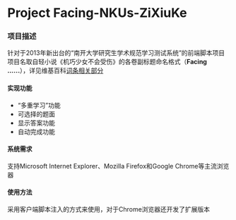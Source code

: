 ﻿Project Facing-NKUs-ZiXiuKe
===========================

### 项目描述

针对于2013年新出台的“南开大学研究生学术规范学习测试系统”的前端脚本项目<br />
项目名取自轻小说《机巧少女不会受伤》的各卷副标题命名格式（**Facing ......**），详见维基百科<a href="http://ja.wikipedia.org/wiki/機巧少女は傷つかない#.E5.B0.8F.E8.AA.AC" target="_blank">词条相关部分</a>

#### 实现功能

* “多重学习”功能
* 可选择的题面
* 显示答案功能
* 自动完成功能

#### 系统需求

支持Microsoft Internet Explorer、Mozilla Firefox和Google Chrome等主流浏览器

#### 使用方法

采用客户端脚本注入的方式来使用，对于Chrome浏览器还开发了扩展版本